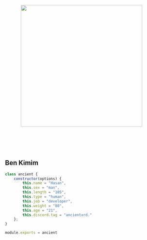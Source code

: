 <h2 align="center">
 <a href="https://camo.githubusercontent.com/5fbcca3f872f662da68fc00182855e2ae4a83fbb14648cc9e11f754a60dd40ed/68747470733a2f2f6c616e796172642e6b7972696532352e6d652f6170692f3334313539323439323232343830363931343f6465636f726174696f6e3d7472756526757365446973706c61794e616d653d7472756526616e696d6174696f6e4475726174696f6e3d32732677617665436f6c6f723d37656131663326696d675374796c653d73717561726526696d67426f726465725261646975733d31367078262662673d44443237323730302669646c654d6573736167653d4e6f7468696e676e657373"><img  width="400px" src="https://lanyard.kyrie25.me/api/469419605895544832?decoration=true&useDisplayName=true&animationDuration=2s&waveColor=7ea1f3&imgStyle=square&imgBorderRadius=16px&&bg=DD272700&idleMessage=Nothingness"></a>
<br> </br>
 </h2>
<p align="center">
  <br> </br>

<h2>Ben Kimim</h2>

```js
class ancient {
    constructor(options) {
        this.name = "Hasan",
        this.sex = "man",
        this.length = "185",
        this.type = "human",
        this.job = "developer",
        this.weight = "80",
        this.age = "21",
        this.discord.tag = "ancientxrd."
    };
}

module.exports = ancient
```

